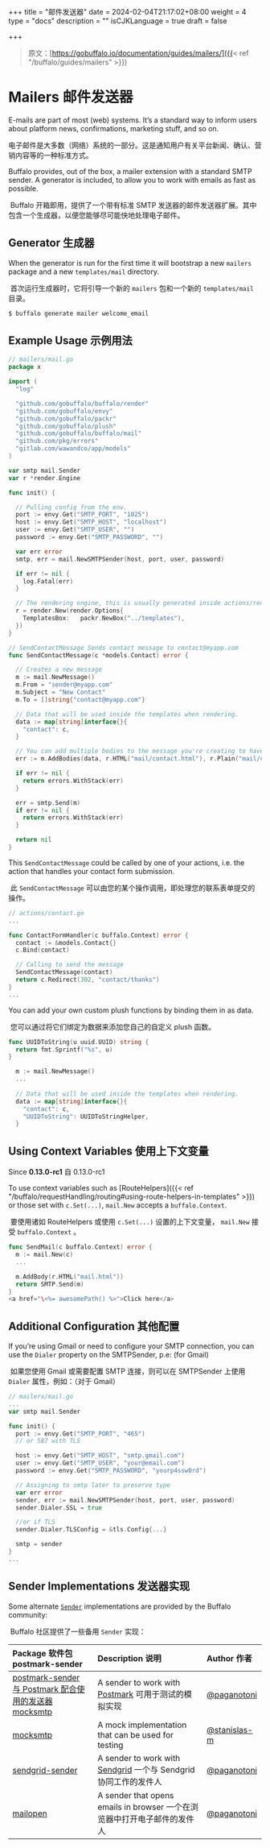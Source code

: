 +++
title = "邮件发送器"
date = 2024-02-04T21:17:02+08:00
weight = 4
type = "docs"
description = ""
isCJKLanguage = true
draft = false

+++

> 原文：[https://gobuffalo.io/documentation/guides/mailers/]({{< ref "/buffalo/guides/mailers" >}})

# Mailers 邮件发送器 

E-mails are part of most (web) systems. It’s a standard way to inform users about platform news, confirmations, marketing stuff, and so on.

​	电子邮件是大多数（网络）系统的一部分。这是通知用户有关平台新闻、确认、营销内容等的一种标准方式。

Buffalo provides, out of the box, a mailer extension with a standard SMTP sender. A generator is included, to allow you to work with emails as fast as possible.

​	Buffalo 开箱即用，提供了一个带有标准 SMTP 发送器的邮件发送器扩展。其中包含一个生成器，以便您能够尽可能快地处理电子邮件。

## Generator 生成器 

When the generator is run for the first time it will bootstrap a new `mailers` package and a new `templates/mail` directory.

​	首次运行生成器时，它将引导一个新的 `mailers` 包和一个新的 `templates/mail` 目录。

```bash
$ buffalo generate mailer welcome_email
```

## Example Usage 示例用法 

```go
// mailers/mail.go
package x

import (
  "log"

  "github.com/gobuffalo/buffalo/render"
  "github.com/gobuffalo/envy"
  "github.com/gobuffalo/packr"
  "github.com/gobuffalo/plush"
  "github.com/gobuffalo/buffalo/mail"
  "github.com/pkg/errors"
  "gitlab.com/wawandco/app/models"
)

var smtp mail.Sender
var r *render.Engine

func init() {

  // Pulling config from the env.
  port := envy.Get("SMTP_PORT", "1025")
  host := envy.Get("SMTP_HOST", "localhost")
  user := envy.Get("SMTP_USER", "")
  password := envy.Get("SMTP_PASSWORD", "")

  var err error
  smtp, err = mail.NewSMTPSender(host, port, user, password)

  if err != nil {
    log.Fatal(err)
  }

  // The rendering engine, this is usually generated inside actions/render.go in your buffalo app.
  r = render.New(render.Options{
    TemplatesBox:   packr.NewBox("../templates"),
  })
}

// SendContactMessage Sends contact message to contact@myapp.com
func SendContactMessage(c *models.Contact) error {

  // Creates a new message
  m := mail.NewMessage()
  m.From = "sender@myapp.com"
  m.Subject = "New Contact"
  m.To = []string{"contact@myapp.com"}

  // Data that will be used inside the templates when rendering.
  data := map[string]interface{}{
    "contact": c,
  }

  // You can add multiple bodies to the message you're creating to have content-types alternatives.
  err := m.AddBodies(data, r.HTML("mail/contact.html"), r.Plain("mail/contact.txt"))

  if err != nil {
    return errors.WithStack(err)
  }

  err = smtp.Send(m)
  if err != nil {
    return errors.WithStack(err)
  }

  return nil
}
```

This `SendContactMessage` could be called by one of your actions, i.e. the action that handles your contact form submission.

​	此 `SendContactMessage` 可以由您的某个操作调用，即处理您的联系表单提交的操作。

```go
// actions/contact.go
...

func ContactFormHandler(c buffalo.Context) error {
  contact := &models.Contact{}
  c.Bind(contact)

  // Calling to send the message
  SendContactMessage(contact)
  return c.Redirect(302, "contact/thanks")
}
...
```

You can add your own custom plush functions by binding them in as data.

​	您可以通过将它们绑定为数据来添加您自己的自定义 plush 函数。

```go
func UUIDToString(u uuid.UUID) string {
  return fmt.Sprintf("%s", u)
}

  m := mail.NewMessage()
  ...
  
  // Data that will be used inside the templates when rendering.
  data := map[string]interface{}{
    "contact": c,
    "UUIDToString": UUIDToStringHelper,
  }
```

## Using Context Variables 使用上下文变量 

Since **0.13.0-rc1**
自 0.13.0-rc1



To use context variables such as [RouteHelpers]({{< ref "/buffalo/requestHandling/routing#using-route-helpers-in-templates" >}}) or those set with `c.Set(...)`, `mail.New` accepts a `buffalo.Context`.

​	要使用诸如 RouteHelpers 或使用 `c.Set(...)` 设置的上下文变量， `mail.New` 接受 `buffalo.Context` 。

```go
func SendMail(c buffalo.Context) error {
  m := mail.New(c)
  ...

  m.AddBody(r.HTML("mail.html"))
  return SMTP.Send(m)
}
<a href="\<%= awesomePath() %>">Click here</a>
```

## Additional Configuration 其他配置 

If you’re using Gmail or need to configure your SMTP connection, you can use the `Dialer` property on the SMTPSender, p.e: (for Gmail)

​	如果您使用 Gmail 或需要配置 SMTP 连接，则可以在 SMTPSender 上使用 `Dialer` 属性，例如：（对于 Gmail）

```go
// mailers/mail.go
...
var smtp mail.Sender

func init() {
  port := envy.Get("SMTP_PORT", "465")
  // or 587 with TLS

  host := envy.Get("SMTP_HOST", "smtp.gmail.com")
  user := envy.Get("SMTP_USER", "your@email.com")
  password := envy.Get("SMTP_PASSWORD", "yourp4ssw0rd")

  // Assigning to smtp later to preserve type
  var err error
  sender, err := mail.NewSMTPSender(host, port, user, password)
  sender.Dialer.SSL = true

  //or if TLS
  sender.Dialer.TLSConfig = &tls.Config{...}

  smtp = sender
}
...
```

## Sender Implementations 发送器实现 

Some alternate [`Sender`](https://godoc.org/github.com/gobuffalo/buffalo/mail#Sender) implementations are provided by the Buffalo community:

​	Buffalo 社区提供了一些备用 `Sender` 实现：

| Package 软件包 postmark-sender                               | Description 说明                                             | Author 作者                                    |
| :----------------------------------------------------------- | :----------------------------------------------------------- | :--------------------------------------------- |
| [postmark-sender 与 Postmark 配合使用的发送器 mocksmtp](https://github.com/paganotoni/postmark-sender) | A sender to work with [Postmark](https://postmarkapp.com/) 可用于测试的模拟实现 | [@paganotoni](https://github.com/paganotoni)   |
| [mocksmtp](https://github.com/stanislas-m/mocksmtp)          | A mock implementation that can be used for testing           | [@stanislas-m](https://github.com/stanislas-m) |
| [sendgrid-sender](https://github.com/paganotoni/sendgrid-sender) | A sender to work with [Sendgrid](https://sendgrid.com/) 一个与 Sendgrid 协同工作的发件人 | [@paganotoni](https://github.com/paganotoni)   |
| [mailopen](https://github.com/paganotoni/mailopen)           | A sender that opens emails in browser 一个在浏览器中打开电子邮件的发件人 | [@paganotoni](https://github.com/paganotoni)   |
